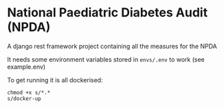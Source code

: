 # National Paediatric Diabetes Audit (NPDA)

A django rest framework project containing all the measures for the NPDA

It needs some environment variables stored in ```envs/.env``` to work (see example.env)

To get running it is all dockerised:

```
chmod +x s/*.*
s/docker-up
```